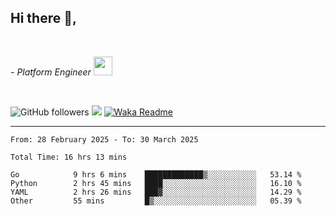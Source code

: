 <h2>Hi there  👋,</h2> </br>

<p><em>- Platform Engineer <img src="https://media.giphy.com/media/WUlplcMpOCEmTGBtBW/giphy.gif" width="30"> 
</em></p></br>


<!--[![Linkedin: prandogabriel](https://img.shields.io/badge/-prandogabriel-blue?style=flat-square&logo=Linkedin&logoColor=white&link=https://www.linkedin.com/in/prandogabriel/)](https://www.linkedin.com/in/prandogabriel)-->
![GitHub followers](https://img.shields.io/github/followers/prandogabriel?label=Follow&style=social)
![](https://visitor-badge.glitch.me/badge?page_id=prandogabriel.prandogabriel)
[![Waka Readme](https://github.com/prandogabriel/prandogabriel/actions/workflows/update-stats.yml.yml/badge.svg)](https://github.com/prandogabriel/prandogabriel/actions/workflows/update-stats.yml.yml)

---

<!--START_SECTION:waka-->

```golang
From: 28 February 2025 - To: 30 March 2025

Total Time: 16 hrs 13 mins

Go            9 hrs 6 mins    █████████████▒░░░░░░░░░░░   53.14 %
Python        2 hrs 45 mins   ████░░░░░░░░░░░░░░░░░░░░░   16.10 %
YAML          2 hrs 26 mins   ███▓░░░░░░░░░░░░░░░░░░░░░   14.29 %
Other         55 mins         █▒░░░░░░░░░░░░░░░░░░░░░░░   05.39 %
```

<!--END_SECTION:waka-->

